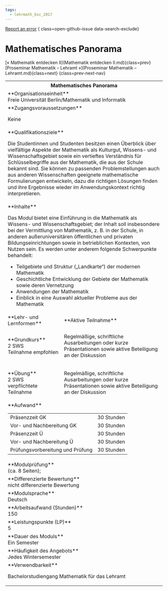 ```yaml
---
tags:
  - lehrmath_bsc_2017
---
```

[Report an error](https://github.com/SGSSGene/FUB-SUP/issues/new?title=Error%20in%20%22Mathematisches%20Panorama%22&body=There%20seems%20to%20be%20an%20error%20in%20module%20%22Mathematisches%20Panorama%22%2E%0A%0A%3CDescribe%20here%20a%20slightly%20more%20detailed%20description%20of%20what%20is%20wrong%3E&labels=bug)
{ class=open-github-issue data-search-exclude}

# Mathematisches Panorama

[« Mathematik entdecken II](Mathematik entdecken II.md){class=prev}
[Proseminar Mathematik – Lehramt »](Proseminar Mathematik – Lehramt.md){class=next}
{class=prev-next-nav}

<table markdown id="moduledesc">
<tr markdown class="moduledesc_head"><th colspan="2">Mathematisches Panorama </th></tr>
<tr markdown><td colspan="2">**Organisationseinheit**   <br>Freie Universität Berlin/Mathematik und Informatik</td></tr>


<tr markdown><td colspan="2">**Zugangsvoraussetzungen** <br>

Keine


</td></tr>
<tr markdown><td colspan="2">**Qualifikationsziele**    <br>

Die Studentinnen und Studenten besitzen einen Überblick über vielfältige
Aspekte der Mathematik als Kulturgut, Wissens- und Wissenschaftsgebiet sowie
ein vertieftes Verständnis für Schlüsselbegriffe aus der Mathematik, die aus
der Schule bekannt sind. Sie können zu passenden Problemstellungen auch aus
anderen Wissenschaften geeignete mathematische Formulierungen entwickeln,
dazu die richtigen Lösungen finden und ihre Ergebnisse wieder im
Anwendungskontext richtig interpretieren.


</td></tr>
<tr markdown><td colspan="2">**Inhalte**                <br>

Das Modul bietet eine Einführung in die Mathematik als Wissens- und
Wissenschaftsgebiet; der Inhalt soll insbesondere bei der Vermittlung von
Mathematik, z. B. in der Schule, in anderen außeruniversitären öffentlichen
und privaten Bildungseinrichtungen sowie in betrieblichen Kontexten, von
Nutzen sein. Es werden unter anderem folgende Schwerpunkte behandelt:

- Teilgebiete und Struktur („Landkarte“) der modernen Mathematik
- Geschichtliche Entwicklung der Gebiete der Mathematik sowie deren
  Vernetzung
- Anwendungen der Mathematik
- Einblick in eine Auswahl aktueller Probleme aus der Mathematik


</td></tr>

<tr markdown><td>**Lehr- und Lernformen**</td><td>**Aktive Teilnahme**</td></tr>
<tr markdown><td> **Grundkurs** <br>2 SWS <br> Teilnahme empfohlen</td><td>

Regelmäßige, schriftliche Ausarbeitungen oder kurze Präsentationen sowie aktive Beteiligung an der Diskussion
</td></tr>
<tr markdown><td> **Übung** <br>2 SWS <br> verpflichtete Teilnahme</td><td>

Regelmäßige, schriftliche Ausarbeitungen oder kurze Präsentationen sowie aktive Beteiligung an der Diskussion
</td></tr>
<tr markdown><td colspan="2">**Aufwand**                <br>
<table class="aufwand_table">
<tr><td>Präsenzzeit GK</td><td>30 Stunden</td></tr>
<tr><td>Vor- und Nachbereitung GK</td><td>30 Stunden</td></tr>
<tr><td>Präsenzzeit Ü</td><td>30 Stunden</td></tr>
<tr><td>Vor- und Nachbereitung Ü</td><td>30 Stunden</td></tr>
<tr><td>Prüfungsvorbereitung und Prüfung</td><td>30 Stunden</td></tr>
</table>

</td></tr>
<tr markdown><td colspan="2">**Modulprüfung**             <br>(ca. 8 Seiten);


</td></tr>
<tr markdown><td colspan="2">**Differenzierte Bewertung** <br>nicht differenzierte Bewertung

</td></tr>
<tr markdown><td colspan="2">**Modulsprache**             <br>Deutsch</td></tr>
<tr markdown><td colspan="2">**Arbeitsaufwand (Stunden)** <br>150</td></tr>
<tr markdown><td colspan="2">**Leistungspunkte (LP)**     <br>5</td></tr>
<tr markdown><td colspan="2">**Dauer des Moduls**         <br>Ein Semester</td></tr>
<tr markdown><td colspan="2">**Häufigkeit des Angebots**  <br>Jedes Wintersemester</td></tr>
<tr markdown><td colspan="2">**Verwendbarkeit**           <br>

Bachelorstudiengang Mathematik für das Lehramt


</td></tr>


</table>
